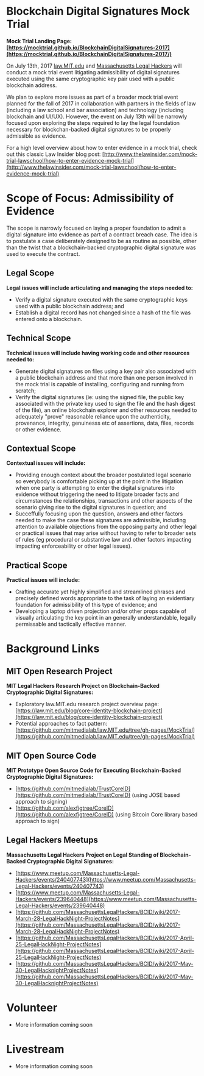 # Blockchain Digital Signatures Mock Trial

**Mock Trial Landing Page: [https://mocktrial.github.io/BlockchainDigitalSignatures-2017](https://mocktrial.github.io/BlockchainDigitalSignatures-2017/)**

On July 13th, 2017 [law.MIT.edu](https://law.MIT.edu) and [Massachusetts Legal Hackers](Hackers) will conduct a mock trial event litigating admissibility of digital signatures executed using the same cryptographic key pair used with a public blockchain address.  

We plan to explore more issues as part of a broader mock trial event planned for the fall of 2017 in collaboration with partners in the fields of law (including a law school and bar association) and technology (including blockchain and UI/UX).  However, the event on July 13th will be narrowly focused upon exploring the steps required to lay the legal foundation necessary for blockchan-backed digital signatures to be properly admissible as evidence.  

For a high level overview about how to enter evidence in a mock trial, check out this classic Law Insider blog post: [http://www.thelawinsider.com/mock-trial-lawschool/how-to-enter-evidence-mock-trial](http://www.thelawinsider.com/mock-trial-lawschool/how-to-enter-evidence-mock-trial)

# Scope of Focus: Admissibility of Evidence

The scope is narrowly focused on laying a proper foundation to admit a digital signature into evidence as part of a contract breach case.  The idea is to postulate a case deliberately designed to be as routine as possible, other than the twist that a blockchain-backed cryptographic digital signature was used to execute the contract.  

## Legal Scope

**Legal issues will include articulating and managing the steps needed to:**

* Verify a digital signature executed with the same cryptographic keys used with a public blockchain address; and 
* Establish a digital record has not changed since a hash of the file was entered onto a blockchain.  

## Technical Scope

**Technical issues will include having working code and other resources needed to:**

* Generate digital signatures on files using a key pair also associated with a public blockchain address and that more than one person involved in the mock trial is capable of installing, configuring and running from scratch;
* Verify the digital signatures (ie: using the signed file, the public key associated with the private key used to sign the file and the hash digest of the file), an online blockchain explorer and other resources needed to adequately "prove" reasonable reliance upon the authenticity, provenance, integrity, genuinesss etc of assertions, data, files, records or other evidence.  

## Contextual Scope 

**Contextual issues will include:**

* Providing enough context about the broader postulated legal scenario so everybody is comfortable picking up at the point in the litigation when one party is attempting to enter the digital signatures into evidence without triggering the need to litigate broader facts and circumstances the relationships, transactions and other aspects of the scenario giving rise to the digital signatures in question; and
* Succeffully focusing upon the question, answers and other factors needed to make the case these signatures are admissible, including attention to available objections from the opposing party and other legal or practical issues that may arise without having to refer to broader sets of rules (eg procedural or substantive law and other factors impacting impacting enforceability or other legal issues).

## Practical Scope

**Practical issues will include:**
* Crafting accurate yet highly simplified and streamlined phrases and precisely defined words appropriate to the task of laying an evidentiary foundation for admissibility of this type of evidence; and
* Developing a laptop driven projection and/or other props capable of visually articulating the key point in an generally understandable, legally permissable and tactically effective manner.

# Background Links

## MIT Open Research Project

**MIT Legal Hackers Research Project on Blockchain-Backed Cryptographic Digital Signatures:**

* Exploratory law.MIT.edu research project overview page: [https://law.mit.edu/blog/core-identity-blockchain-project](https://law.mit.edu/blog/core-identity-blockchain-project)
* Potential approaches to fact pattern: [https://github.com/mitmedialab/law.MIT.edu/tree/gh-pages/MockTrial](https://github.com/mitmedialab/law.MIT.edu/tree/gh-pages/MockTrial)

## MIT Open Source Code

**MIT Prototype Open Source Code for Executing Blockchain-Backed Cryptographic Digital Signatures:**

* [https://github.com/mitmedialab/TrustCoreID](https://github.com/mitmedialab/TrustCoreID) (using JOSE based approach to signing)
* [https://github.com/alexfigtree/CoreID](https://github.com/alexfigtree/CoreID) (using Bitcoin Core library based approach to sign)


## Legal Hackers Meetups

**Massachusetts Legal Hackers Project on Legal Standing of Blockchain-Backed Cryptographic Digital Signatures:**

* [https://www.meetup.com/Massachusetts-Legal-Hackers/events/240407743](https://www.meetup.com/Massachusetts-Legal-Hackers/events/240407743)
* [https://www.meetup.com/Massachusetts-Legal-Hackers/events/239640448](https://www.meetup.com/Massachusetts-Legal-Hackers/events/239640448)
* [https://github.com/MassachusettsLegalHackers/BCID/wiki/2017-March-28-LegalHackNight-ProjectNotes](https://github.com/MassachusettsLegalHackers/BCID/wiki/2017-March-28-LegalHackNight-ProjectNotes)
* [https://github.com/MassachusettsLegalHackers/BCID/wiki/2017-April-25-LegalHackNight-ProjectNotes](https://github.com/MassachusettsLegalHackers/BCID/wiki/2017-April-25-LegalHackNight-ProjectNotes)
* [https://github.com/MassachusettsLegalHackers/BCID/wiki/2017-May-30-LegalHacknightProjectNotes](https://github.com/MassachusettsLegalHackers/BCID/wiki/2017-May-30-LegalHacknightProjectNotes)

# Volunteer

* More information coming soon

# Livestream

* More information coming soon

